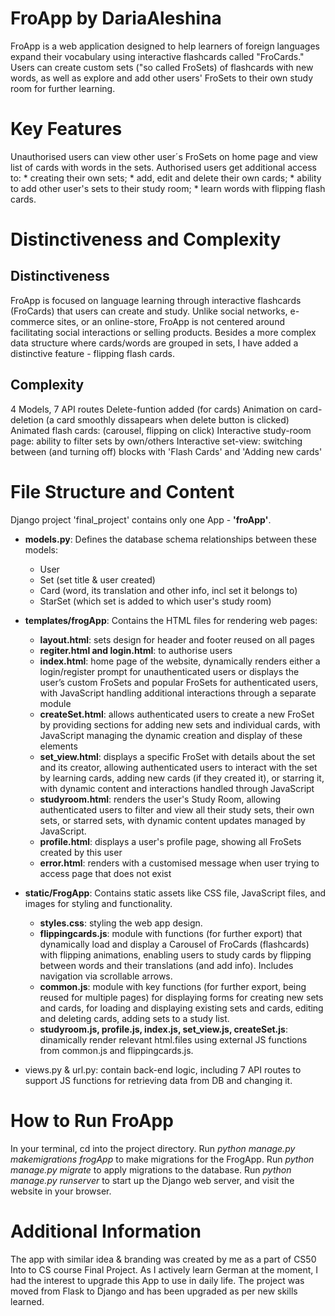 # FroApp by DariaAleshina
FroApp is a web application designed to help learners of foreign languages expand their vocabulary using interactive flashcards called "FroCards." Users can create custom sets ("so called FroSets) of flashcards with new words, as well as explore and add other users' FroSets to their own study room for further learning.

# Key Features
Unauthorised users can view other user´s FroSets on home page and view list of cards with words in the sets. 
Authorised users get additional access to: 
    * creating their own sets; 
    * add, edit and delete their own cards; 
    * ability to add other user's sets to their study room; 
    * learn words with flipping flash cards.

# Distinctiveness and Complexity
## Distinctiveness
FroApp is focused on language learning through interactive flashcards (FroCards) that users can create and study. Unlike social networks, e-commerce sites, or an online-store, FroApp is not centered around facilitating social interactions or selling products. Besides a more complex data structure where cards/words are grouped in sets, I have added a distinctive feature - flipping flash cards.

## Complexity
4 Models, 7 API routes 
Delete-funtion added (for cards)
Animation on card-deletion (a card smoothly dissapears when delete button is clicked)
Animated flash cards: (carousel, flipping on click)
Interactive study-room page: ability to filter sets by own/others
Interactive set-view: switching between (and turning off) blocks with 'Flash Cards' and 'Adding new cards'


# File Structure and Content
Django project 'final_project' contains only one App - **'froApp'**. 

* **models.py**: Defines the database schema relationships between these models:
    + User
    + Set (set title & user created)
    + Card (word, its translation and other info, incl set it belongs to)
    + StarSet (which set is added to which user's study room)

* **templates/frogApp**: Contains the HTML files for rendering web pages:
    + **layout.html**: sets design for header and footer reused on all pages
    + **regiter.html and login.html**: to authorise users
    + **index.html**: home page of the website, dynamically renders either a login/register prompt for unauthenticated users or displays the user’s custom FroSets and popular FroSets for authenticated users, with JavaScript handling additional interactions through a separate module
    + **createSet.html**: allows authenticated users to create a new FroSet by providing sections for adding new sets and individual cards, with JavaScript managing the dynamic creation and display of these elements
    + **set_view.html**: displays a specific FroSet with details about the set and its creator, allowing authenticated users to interact with the set by learning cards, adding new cards (if they created it), or starring it, with dynamic content and interactions handled through JavaScript
    + **studyroom.html**: renders the user's Study Room, allowing authenticated users to filter and view all their study sets, their own sets, or starred sets, with dynamic content updates managed by JavaScript.
    + **profile.html**: displays a user's profile page, showing all FroSets created by this user
    + **error.html**: renders with a customised message when user trying to access page that does not exist


* **static/FrogApp**: Contains static assets like CSS file, JavaScript files, and images for styling and functionality.
    + **styles.css**: styling the web app design. 
    + **flippingcards.js**: module with functions (for further export) that dynamically load and display a Carousel of FroCards (flashcards) with flipping animations, enabling users to study cards by flipping between words and their translations (and add info). Includes navigation via scrollable arrows.
    + **common.js**: module with key functions (for further export, being reused for multiple pages) for displaying forms for creating new sets and cards, for loading and displaying existing sets and cards, editing and deleting cards, adding sets to a study list. 
    + **studyroom.js, profile.js, index.js, set_view.js, createSet.js**: dinamically render relevant html.files using external JS functions from common.js and flippingcards.js.

* views.py & url.py: contain back-end logic, including 7 API routes to support JS functions for retrieving data from DB and changing it. 

# How to Run FroApp
In your terminal, cd into the project directory.
Run *python manage.py makemigrations frogApp* to make migrations for the FrogApp.
Run *python manage.py migrate* to apply migrations to the database.
Run *python manage.py runserver* to start up the Django web server, and visit the website in your browser.

# Additional Information
The app with similar idea & branding was created by me as a part of CS50 Into to CS course Final Project. As I actively learn German at the moment, I had the interest to upgrade this App to use in daily life. The project was moved from Flask to Django and has been upgraded as per new skills learned. 
